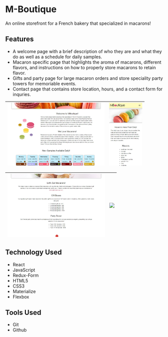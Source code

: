 # M-Boutique

An online storefront for a French bakery that specialized in macarons!

##  Features

* A welcome page with a brief description of who they are and what they do as well as a schedule for daily samples.
* Macaron specific page that highlights the aroma of macarons, different flavors, and instructions on how to properly store macarons to retain flavor.
* Gifts and party page for large macaron orders and store speciality party towers for memoriable events.
* Contact page that contains store location, hours, and a contact form for inquries.

<img src="src/assets/images/mb-welcome.jpg" height="200"> | <img src="src/assets/images/mb-macaron.jpg" height="200">
:--------------------------:|:--------------------------:

<img src="src/assets/images/mb-gifts.jpg" height="200"> | <img src="src/assets/images/mb-contact.jpg" height="200">
:-------------------------:|:-------------------------:

## Technology Used

* React
* JavaScript
* Redux-Form
* HTML5
* CSS3
* Materialize
* Flexbox

## Tools Used

* Git
* Github

